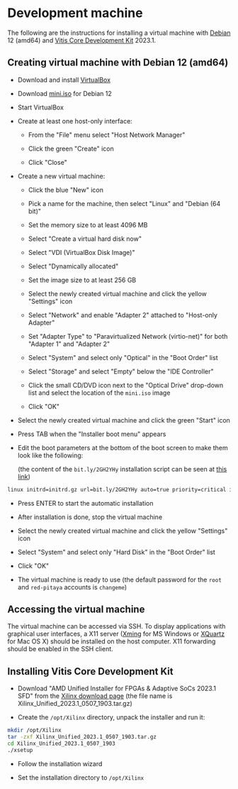 # Development machine

The following are the instructions for installing a virtual machine with [Debian](https://www.debian.org/releases/bookworm) 12 (amd64) and [Vitis Core Development Kit](https://www.xilinx.com/products/design-tools/vitis.html) 2023.1.

## Creating virtual machine with Debian 12 (amd64)

- Download and install [VirtualBox](https://www.virtualbox.org/wiki/Downloads)

- Download [mini.iso](https://deb.debian.org/debian/dists/bookworm/main/installer-amd64/current/images/netboot/mini.iso) for Debian 12

- Start VirtualBox

- Create at least one host-only interface:

  - From the "File" menu select "Host Network Manager"

  - Click the green "Create" icon

  - Click "Close"

- Create a new virtual machine:

  - Click the blue "New" icon

  - Pick a name for the machine, then select "Linux" and "Debian (64 bit)"

  - Set the memory size to at least 4096 MB

  - Select "Create a virtual hard disk now"

  - Select "VDI (VirtualBox Disk Image)"

  - Select "Dynamically allocated"

  - Set the image size to at least 256 GB

  - Select the newly created virtual machine and click the yellow "Settings" icon

  - Select "Network" and enable "Adapter 2" attached to "Host-only Adapter"

  - Set "Adapter Type" to "Paravirtualized Network (virtio-net)" for both "Adapter 1" and "Adapter 2"

  - Select "System" and select only "Optical" in the "Boot Order" list

  - Select "Storage" and select "Empty" below the "IDE Controller"

  - Click the small CD/DVD icon next to the "Optical Drive" drop-down list and select the location of the `mini.iso` image

  - Click "OK"

- Select the newly created virtual machine and click the green "Start" icon

- Press TAB when the "Installer boot menu" appears

- Edit the boot parameters at the bottom of the boot screen to make them look like the following:

  (the content of the `bit.ly/2GH2YHy` installation script can be seen at [this link](https://github.com/pavel-demin/red-pitaya-notes/blob/gh-pages/etc/debian.seed))

```bash
linux initrd=initrd.gz url=bit.ly/2GH2YHy auto=true priority=critical interface=auto
```

- Press ENTER to start the automatic installation

- After installation is done, stop the virtual machine

- Select the newly created virtual machine and click the yellow "Settings" icon

- Select "System" and select only "Hard Disk" in the "Boot Order" list

- Click "OK"

- The virtual machine is ready to use (the default password for the `root` and `red-pitaya` accounts is `changeme`)

## Accessing the virtual machine

The virtual machine can be accessed via SSH. To display applications with graphical user interfaces, a X11 server ([Xming](https://sourceforge.net/projects/xming) for MS Windows or [XQuartz](https://www.xquartz.org) for Mac OS X) should be installed on the host computer. X11 forwarding should be enabled in the SSH client.

## Installing Vitis Core Development Kit

- Download "AMD Unified Installer for FPGAs & Adaptive SoCs 2023.1 SFD" from the [Xilinx download page](https://www.xilinx.com/support/download/index.html/content/xilinx/en/downloadNav/vitis/2023-1.html) (the file name is Xilinx_Unified_2023.1_0507_1903.tar.gz)

- Create the `/opt/Xilinx` directory, unpack the installer and run it:

```bash
mkdir /opt/Xilinx
tar -zxf Xilinx_Unified_2023.1_0507_1903.tar.gz
cd Xilinx_Unified_2023.1_0507_1903
./xsetup
```

- Follow the installation wizard

- Set the installation directory to `/opt/Xilinx`
